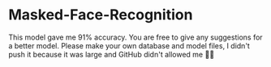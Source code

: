 # Masked-Face-Recognition
This model gave me 91% accuracy.
You are free to give any suggestions for a better model.
Please make your own database and model files, I didn't push it because it was large and GitHub didn't allowed me 🙂🙂
